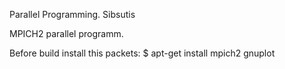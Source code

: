 Parallel Programming. Sibsutis 

MPICH2 parallel programm.

Before build install this packets:
$ apt-get install mpich2 gnuplot
